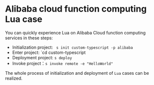 # Alibaba cloud function computing Lua case

You can quickly experience Lua on Alibaba Cloud function computing services in these steps:

- Initialization project: ` s init custom-typescript -p alibaba`
- Enter project: `cd custom-typescript
- Deployment project: `s deploy`
- Invoke project：`s invoke remote -e "HelloWorld"`

The whole process of initialization and deployment of `Lua` cases can be realized.